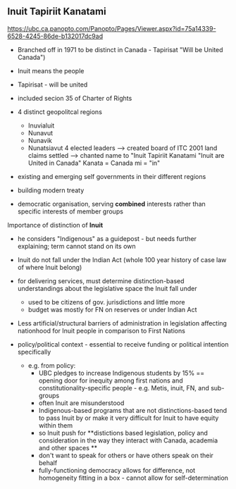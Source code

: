 
## Inuit Tapiriit Kanatami 

https://ubc.ca.panopto.com/Panopto/Pages/Viewer.aspx?id=75a14339-6528-4245-86de-b132017dc9ad 

- Branched off in 1971 to be distinct in Canada - Tapirisat "Will be United Canada")
- Inuit means the people
- Tapirisat - will be united
- included secion 35 of Charter of Rights

- 4 distinct geopolitcal regions
	- Inuvialuit
	- Nunavut
	- Nunavik
	- Nunatsiavut
4 elected leaders --> created board of ITC
2001 land claims settled --> chanted name to "Inuit Tapiriit Kanatami "Inuit are United in Canada"  Kanata = Canada mi = "in"

- existing and emerging self governments in their different regions
- building modern treaty
- democratic organisation, serving **combined** interests rather than specific interests of member groups 

Importance of distinction of **Inuit** 
- he considers "Indigenous" as a guidepost - but needs further explaining; term cannot stand on its own
- Inuit do not fall under the Indian Act (whole 100 year history of case law of where Inuit belong)
- for delivering services, must determine distinction-based understandings about the legislative space the Inuit fall under
	- used to be citizens of gov. jurisdictions and little more
	- budget was mostly for FN on reserves or under Indian Act
- Less artificial/structural barriers of administration in legislation affecting nationhood for Inuit people in comparison to First Nations

- policy/political context - essential to receive funding or political intention specifically
	- e.g. from policy:
		- UBC pledges to increase Indigenous students by 15% == opening door for inequity among first nations and constitutionality-specific people - e.g. Metis, inuit, FN, and sub-groups
		- often Inuit are misunderstood
		- Indigenous-based programs that are not distinctions-based tend to pass Inuit by or make it very difficult for Inuit to have equity within them
		- so Inuit push for **distictions based legislation, policy and consideration in the way they interact with Canada, academia and other spaces **
		- don't want to speak for others or have others speak on their behalf
		- fully-functioning democracy allows for difference, not homogeneity fitting in a box - cannot allow for self-determination